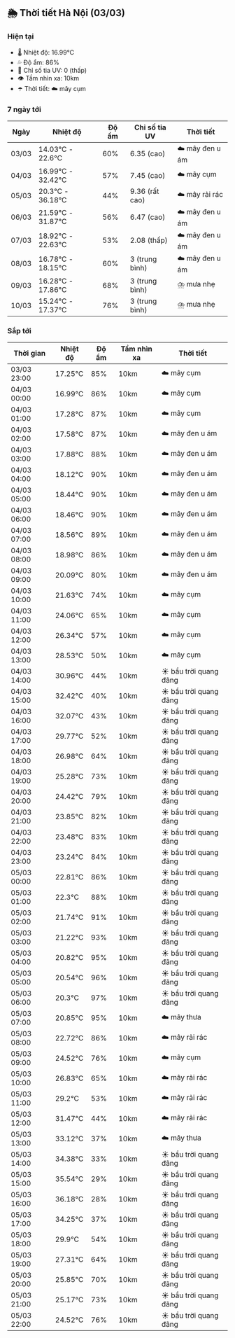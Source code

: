 ## 🌦️ Thời tiết Hà Nội (03/03)

### Hiện tại

- 🌡️ Nhiệt độ: 16.99℃
- 💦 Độ ẩm: 86%
- 🌟 Chỉ số tia UV: 0 (thấp)
- 👁️ Tầm nhìn xa: 10km
- ☂️ Thời tiết: ☁️ mây cụm

### 7 ngày tới

| Ngày | Nhiệt độ | Độ ẩm | Chỉ số tia UV | Thời tiết |
| --- | --- | --- | --- | --- |
| 03/03 | 14.03℃ - 22.6℃ | 60% | 6.35 (cao) | ☁️ mây đen u ám |
| 04/03 | 16.99℃ - 32.42℃ | 57% | 7.45 (cao) | ☁️ mây cụm |
| 05/03 | 20.3℃ - 36.18℃ | 44% | 9.36 (rất cao) | ☁️ mây rải rác |
| 06/03 | 21.59℃ - 31.87℃ | 56% | 6.47 (cao) | ☁️ mây đen u ám |
| 07/03 | 18.92℃ - 22.63℃ | 53% | 2.08 (thấp) | ☁️ mây đen u ám |
| 08/03 | 16.78℃ - 18.15℃ | 60% | 3 (trung bình) | ☁️ mây đen u ám |
| 09/03 | 16.28℃ - 17.86℃ | 68% | 3 (trung bình) | ⛈️ mưa nhẹ |
| 10/03 | 15.24℃ - 17.37℃ | 76% | 3 (trung bình) | ⛈️ mưa nhẹ |

### Sắp tới

| Thời gian | Nhiệt độ | Độ ẩm | Tầm nhìn xa | Thời tiết |
| --- | --- | --- | --- | --- |
| 03/03 23:00 | 17.25℃ | 85% | 10km | ☁️ mây cụm |
| 04/03 00:00 | 16.99℃ | 86% | 10km | ☁️ mây cụm |
| 04/03 01:00 | 17.28℃ | 87% | 10km | ☁️ mây cụm |
| 04/03 02:00 | 17.58℃ | 87% | 10km | ☁️ mây đen u ám |
| 04/03 03:00 | 17.88℃ | 88% | 10km | ☁️ mây đen u ám |
| 04/03 04:00 | 18.12℃ | 90% | 10km | ☁️ mây đen u ám |
| 04/03 05:00 | 18.44℃ | 90% | 10km | ☁️ mây đen u ám |
| 04/03 06:00 | 18.46℃ | 90% | 10km | ☁️ mây đen u ám |
| 04/03 07:00 | 18.56℃ | 89% | 10km | ☁️ mây đen u ám |
| 04/03 08:00 | 18.98℃ | 86% | 10km | ☁️ mây đen u ám |
| 04/03 09:00 | 20.09℃ | 80% | 10km | ☁️ mây đen u ám |
| 04/03 10:00 | 21.63℃ | 74% | 10km | ☁️ mây cụm |
| 04/03 11:00 | 24.06℃ | 65% | 10km | ☁️ mây cụm |
| 04/03 12:00 | 26.34℃ | 57% | 10km | ☁️ mây cụm |
| 04/03 13:00 | 28.53℃ | 50% | 10km | ☁️ mây cụm |
| 04/03 14:00 | 30.96℃ | 44% | 10km | ☀️ bầu trời quang đãng |
| 04/03 15:00 | 32.42℃ | 40% | 10km | ☀️ bầu trời quang đãng |
| 04/03 16:00 | 32.07℃ | 43% | 10km | ☀️ bầu trời quang đãng |
| 04/03 17:00 | 29.77℃ | 52% | 10km | ☀️ bầu trời quang đãng |
| 04/03 18:00 | 26.98℃ | 64% | 10km | ☀️ bầu trời quang đãng |
| 04/03 19:00 | 25.28℃ | 73% | 10km | ☀️ bầu trời quang đãng |
| 04/03 20:00 | 24.42℃ | 79% | 10km | ☀️ bầu trời quang đãng |
| 04/03 21:00 | 23.85℃ | 82% | 10km | ☀️ bầu trời quang đãng |
| 04/03 22:00 | 23.48℃ | 83% | 10km | ☀️ bầu trời quang đãng |
| 04/03 23:00 | 23.24℃ | 84% | 10km | ☀️ bầu trời quang đãng |
| 05/03 00:00 | 22.81℃ | 86% | 10km | ☀️ bầu trời quang đãng |
| 05/03 01:00 | 22.3℃ | 88% | 10km | ☀️ bầu trời quang đãng |
| 05/03 02:00 | 21.74℃ | 91% | 10km | ☀️ bầu trời quang đãng |
| 05/03 03:00 | 21.22℃ | 93% | 10km | ☀️ bầu trời quang đãng |
| 05/03 04:00 | 20.82℃ | 95% | 10km | ☀️ bầu trời quang đãng |
| 05/03 05:00 | 20.54℃ | 96% | 10km | ☀️ bầu trời quang đãng |
| 05/03 06:00 | 20.3℃ | 97% | 10km | ☀️ bầu trời quang đãng |
| 05/03 07:00 | 20.85℃ | 95% | 10km | ☁️ mây thưa |
| 05/03 08:00 | 22.72℃ | 86% | 10km | ☁️ mây rải rác |
| 05/03 09:00 | 24.52℃ | 76% | 10km | ☁️ mây cụm |
| 05/03 10:00 | 26.83℃ | 65% | 10km | ☁️ mây rải rác |
| 05/03 11:00 | 29.2℃ | 53% | 10km | ☁️ mây rải rác |
| 05/03 12:00 | 31.47℃ | 44% | 10km | ☁️ mây rải rác |
| 05/03 13:00 | 33.12℃ | 37% | 10km | ☁️ mây thưa |
| 05/03 14:00 | 34.38℃ | 33% | 10km | ☀️ bầu trời quang đãng |
| 05/03 15:00 | 35.54℃ | 29% | 10km | ☀️ bầu trời quang đãng |
| 05/03 16:00 | 36.18℃ | 28% | 10km | ☀️ bầu trời quang đãng |
| 05/03 17:00 | 34.25℃ | 37% | 10km | ☀️ bầu trời quang đãng |
| 05/03 18:00 | 29.9℃ | 54% | 10km | ☀️ bầu trời quang đãng |
| 05/03 19:00 | 27.31℃ | 64% | 10km | ☀️ bầu trời quang đãng |
| 05/03 20:00 | 25.85℃ | 70% | 10km | ☀️ bầu trời quang đãng |
| 05/03 21:00 | 25.17℃ | 73% | 10km | ☀️ bầu trời quang đãng |
| 05/03 22:00 | 24.52℃ | 76% | 10km | ☀️ bầu trời quang đãng |
